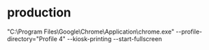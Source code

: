 # production
"C:\Program Files\Google\Chrome\Application\chrome.exe" --profile-directory="Profile 4" --kiosk-printing --start-fullscreen
